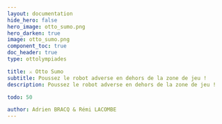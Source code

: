 ```yaml
---
layout: documentation
hide_hero: false
hero_image: otto_sumo.png
hero_darken: true
image: otto_sumo.png
component_toc: true
doc_header: true
type: ottolympiades

title: ⚔️ Otto Sumo
subtitle: Poussez le robot adverse en dehors de la zone de jeu !
description: Poussez le robot adverse en dehors de la zone de jeu ! 

todo: 50

author: Adrien BRACQ & Rémi LACOMBE
---
```



